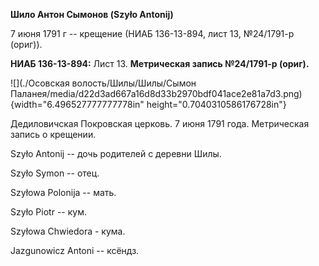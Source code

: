 **Шило Антон Сымонов (Szyło Antonij)**

7 июня 1791 г -- крещение (НИАБ 136-13-894, лист 13, №24/1791-р (ориг)).

**НИАБ 136-13-894:** Лист 13. **Метрическая запись №24/1791-р (ориг).**

![](./Осовская волость/Шилы/Шилы/Сымон Паланея/media/d22d3ad667a16d8d33b2970bdf041ace2e81a7d3.png){width="6.496527777777778in"
height="0.7040310586176728in"}

Дедиловичская Покровская церковь. 7 июня 1791 года. Метрическая запись о
крещении.

Szyło Antonij -- дочь родителей с деревни Шилы.

Szyło Symon -- отец.

Szyłowa Polonija -- мать.

Szyło Piotr -- кум.

Szyłowa Chwiedora - кума.

Jazgunowicz Antoni -- ксёндз.
